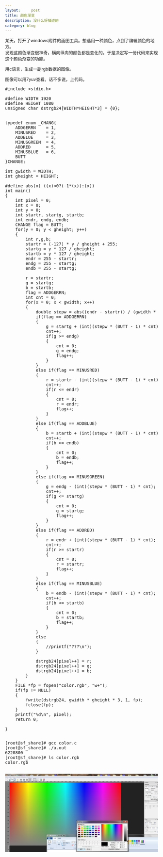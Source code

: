 ```yaml
---
layout:     post
title: 颜色渐变
description: 没什么好描述的
category: blog
---
```

<p>
  某天，打开了windows附件的画图工具。想选用一种颜色，点到了编辑颜色的地方。</br>
  发现这颜色渐变很神奇，横向纵向的颜色都是变化的。于是决定写一份代码来实现这个颜色渐变的功能。
</p>

<p>
  用c语言，生成一副rgb数据的图像。
</p>
<p>
  图像可以用7yuv查看。话不多说，上代码。
</p>

<pre>
#include &lt;stdio.h&gt;

#define WIDTH 1920
#define HEIGHT 1080
unsigned char dstrgb24[WIDTH*HEIGHT*3] = {0};


typedef enum _CHANG{
    ADDGERRN 	= 1,
    MINUSRED 	= 2,
    ADDBLUE 	= 3,
    MINUSGREEN 	= 4,
    ADDRED 		= 5,
    MINUSBLUE 	= 6,
    BUTT
}CHANGE;

int gwidth = WIDTH;
int gheight = HEIGHT;

#define abs(x) ((x)<0?(-1*(x)):(x))
int main()
{
    int pixel = 0;
    int x = 0;
    int y = 0;
    int startr, startg, startb;
    int endr, endg, endb;
    CHANGE flag = BUTT;
    for(y = 0; y < gheight; y++)
    {
        int r,g,b;
        startr = (-127) * y / gheight + 255;
        startg = y * 127 / gheight;
        startb = y * 127 / gheight;
        endr = 255 - startr;
        endg = 255 - startg;
        endb = 255 - startg;

        r = startr;
        g = startg;
        b = startb;
        flag = ADDGERRN;
        int cnt = 0;
        for(x = 0; x < gwidth; x++)
        {
            double stepw = abs((endr - startr)) / (gwidth * 1.0);
            if(flag == ADDGERRN)
            {
                g = startg + (int)(stepw * (BUTT - 1) * cnt);
                cnt++;
                if(g >= endg)
                {
                    cnt = 0;
                    g = endg;
                    flag++;
                }
            }
            else if(flag == MINUSRED)
            {
                r = startr - (int)(stepw * (BUTT - 1) * cnt);
                cnt++;
                if(r <= endr)
                {
                    cnt = 0;
                    r = endr;
                    flag++;
                }
            }
            else if(flag == ADDBLUE)
            {
                b = startb + (int)(stepw * (BUTT - 1) * cnt);
                cnt++;
                if(b >= endb)
                {
                    cnt = 0;
                    b = endb;
                    flag++;
                }
            }
            else if(flag == MINUSGREEN)
            {
                g = endg - (int)(stepw * (BUTT - 1) * cnt);
                cnt++;
                if(g <= startg)
                {
                    cnt = 0;
                    g = startg;
                    flag++;
                }
            }
            else if(flag == ADDRED)
            {
                r = endr + (int)(stepw * (BUTT - 1) * cnt);
                cnt++;
                if(r >= startr)
                {
                    cnt = 0;
                    r = startr;
                    flag++;
                }
            }
            else if(flag == MINUSBLUE)
            {
                b = endb - (int)(stepw * (BUTT - 1) * cnt);
                cnt++;
                if(b <= startb)
                {
                    cnt = 0;
                    b = startb;
                    flag++;
                }
            }
            else
            {
                //printf("???\n");
            }

            dstrgb24[pixel++] = r;
            dstrgb24[pixel++] = g;
            dstrgb24[pixel++] = b;
        }
    }
    FILE *fp = fopen("color.rgb", "w+");
    if(fp != NULL)
    {
        fwrite(dstrgb24, gwidth * gheight * 3, 1, fp);
        fclose(fp);
    }
    printf("%d\n", pixel);
    return 0;

}

</pre>

<pre>
[root@sf_share]# gcc color.c 
[root@sf_share]# ./a.out 
6220800
[root@sf_share]# ls color.rgb 
color.rgb

</pre>
![avatar](/images/color.png)
